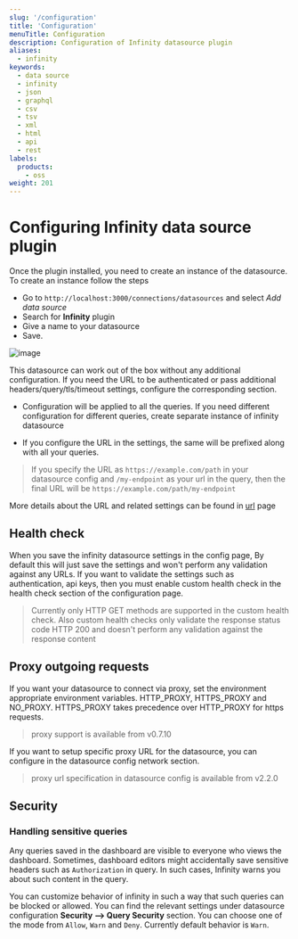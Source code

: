 ```yaml
---
slug: '/configuration'
title: 'Configuration'
menuTitle: Configuration
description: Configuration of Infinity datasource plugin
aliases:
  - infinity
keywords:
  - data source
  - infinity
  - json
  - graphql
  - csv
  - tsv
  - xml
  - html
  - api
  - rest
labels:
  products:
    - oss
weight: 201
---
```


# Configuring Infinity data source plugin

Once the plugin installed, you need to create an instance of the datasource. To create an instance follow the steps

- Go to `http://localhost:3000/connections/datasources` and select _Add data source_
- Search for **Infinity** plugin
- Give a name to your datasource
- Save.

![image](https://github.com/grafana/grafana-infinity-datasource/assets/153843/9ea9b144-da6a-4fce-8fc9-65d1abd99f11#center)

This datasource can work out of the box without any additional configuration. If you need the URL to be authenticated or pass additional headers/query/tls/timeout settings, configure the corresponding section.

- Configuration will be applied to all the queries. If you need different configuration for different queries, create separate instance of infinity datasource

- If you configure the URL in the settings, the same will be prefixed along with all your queries.

> If you specify the URL as `https://example.com/path` in your datasource config and `/my-endpoint` as your url in the query, then the final URL will be `https://example.com/path/my-endpoint`

More details about the URL and related settings can be found in [url](/docs/plugins/yesoreyeram-infinity-datasource/latest/references/url/) page

## Health check

When you save the infinity datasource settings in the config page, By default this will just save the settings and won't perform any validation against any URLs. If you want to validate the settings such as authentication, api keys, then you must enable custom health check in the health check section of the configuration page.

> Currently only HTTP GET methods are supported in the custom health check. Also custom health checks only validate the response status code HTTP 200 and doesn't perform any validation against the response content

## Proxy outgoing requests

If you want your datasource to connect via proxy, set the environment appropriate environment variables. HTTP_PROXY, HTTPS_PROXY and NO_PROXY. HTTPS_PROXY takes precedence over HTTP_PROXY for https requests.

> proxy support is available from v0.7.10

If you want to setup specific proxy URL for the datasource, you can configure in the datasource config network section.

> proxy url specification in datasource config is available from v2.2.0

## Security

### Handling sensitive queries

Any queries saved in the dashboard are visible to everyone who views the dashboard. Sometimes, dashboard editors might accidentally save sensitive headers such as `Authorization` in query. In such cases, Infinity warns you about such content in the query.

You can customize behavior of infinity in such a way that such queries can be blocked or allowed. You can find the relevant settings under datasource configuration **Security --> Query Security** section. You can choose one of the mode from `Allow`, `Warn` and `Deny`. Currently default behavior is `Warn`.
